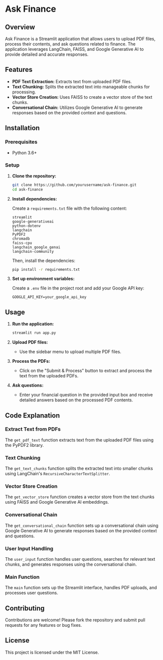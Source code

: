 # Ask Finance

## Overview

Ask Finance is a Streamlit application that allows users to upload PDF files, process their contents, and ask questions related to finance. The application leverages LangChain, FAISS, and Google Generative AI to provide detailed and accurate responses.

## Features

- **PDF Text Extraction:** Extracts text from uploaded PDF files.
- **Text Chunking:** Splits the extracted text into manageable chunks for processing.
- **Vector Store Creation:** Uses FAISS to create a vector store of the text chunks.
- **Conversational Chain:** Utilizes Google Generative AI to generate responses based on the provided context and questions.

## Installation

### Prerequisites

- Python 3.6+

### Setup

1. **Clone the repository:**

    ```bash
    git clone https://github.com/yourusername/ask-finance.git
    cd ask-finance
    ```

2. **Install dependencies:**

    Create a `requirements.txt` file with the following content:

    ```plaintext
    streamlit
    google-generativeai
    python-dotenv
    langchain
    PyPDF2
    chromadb
    faiss-cpu
    langchain_google_genai
    langchain-community
    ```

    Then, install the dependencies:

    ```bash
    pip install -r requirements.txt
    ```

3. **Set up environment variables:**

    Create a `.env` file in the project root and add your Google API key:

    ```env
    GOOGLE_API_KEY=your_google_api_key
    ```

## Usage

1. **Run the application:**

    ```bash
    streamlit run app.py
    ```

2. **Upload PDF files:**

    - Use the sidebar menu to upload multiple PDF files.

3. **Process the PDFs:**

    - Click on the "Submit & Process" button to extract and process the text from the uploaded PDFs.

4. **Ask questions:**

    - Enter your financial question in the provided input box and receive detailed answers based on the processed PDF contents.

## Code Explanation

### Extract Text from PDFs

The `get_pdf_text` function extracts text from the uploaded PDF files using the PyPDF2 library.

### Text Chunking

The `get_text_chunks` function splits the extracted text into smaller chunks using LangChain's `RecursiveCharacterTextSplitter`.

### Vector Store Creation

The `get_vector_store` function creates a vector store from the text chunks using FAISS and Google Generative AI embeddings.

### Conversational Chain

The `get_conversational_chain` function sets up a conversational chain using Google Generative AI to generate responses based on the provided context and questions.

### User Input Handling

The `user_input` function handles user questions, searches for relevant text chunks, and generates responses using the conversational chain.

### Main Function

The `main` function sets up the Streamlit interface, handles PDF uploads, and processes user questions.

## Contributing

Contributions are welcome! Please fork the repository and submit pull requests for any features or bug fixes.

## License

This project is licensed under the MIT License.
